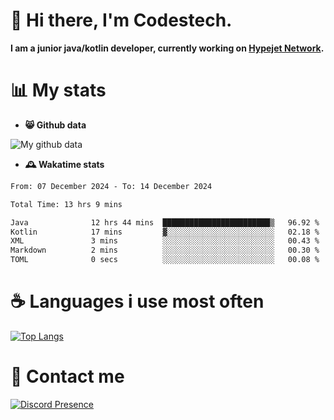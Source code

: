 # 👋 Hi there, I'm Codestech.
**I am a junior java/kotlin developer, currently working on [Hypejet Network](https://github.com/Hypejet).**

# 📊 My stats
- **😸 Github data**

![My github data](https://github-readme-stats.vercel.app/api?username=Codestech1&count_private=true&include_all_commits=true&theme=codeSTACKr)

- **🕰️ Wakatime stats**
<!--START_SECTION:waka-->

```txt
From: 07 December 2024 - To: 14 December 2024

Total Time: 13 hrs 9 mins

Java              12 hrs 44 mins  ████████████████████████▒   96.92 %
Kotlin            17 mins         ▓░░░░░░░░░░░░░░░░░░░░░░░░   02.18 %
XML               3 mins          ░░░░░░░░░░░░░░░░░░░░░░░░░   00.43 %
Markdown          2 mins          ░░░░░░░░░░░░░░░░░░░░░░░░░   00.30 %
TOML              0 secs          ░░░░░░░░░░░░░░░░░░░░░░░░░   00.08 %
```

<!--END_SECTION:waka-->

# ☕ Languages i use most often
[![Top Langs](https://github-readme-stats.vercel.app/api/top-langs/?username=Codestech1&layout=compact&langs_count=8&exclude_repo=window5000.github.io&theme=codeSTACKr)](https://github.com/anuraghazra/github-readme-stats)

# 💬 Contact me
[![Discord Presence](https://lanyard.cnrad.dev/api/650718742157852740)](https://discord.com/users/650718742157852740)
</br>
